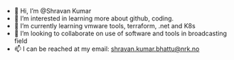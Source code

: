 - 👋 Hi, I’m @Shravan Kumar
- 👀 I’m interested in learning more about github, coding.
- 🌱 I’m currently learning vmware tools, terraform, .net and K8s
- 💞️ I’m looking to collaborate on use of software and tools in broadcasting field
- 📫 I can be reached at my email: shravan.kumar.bhattu@nrk.no

<!---
ShravanBhattu/ShravanBhattu is a ✨ special ✨ repository because its `README.md` (this file) appears on your GitHub profile.
You can click the Preview link to take a look at your changes.
--->
